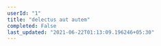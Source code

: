 ```yaml
---
userId: "1"
title: "delectus aut autem"
completed: False
last_updated: "2021-06-22T01:13:09.196246+05:30"
---
```

